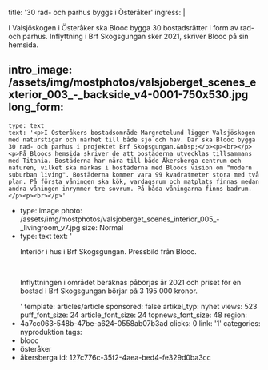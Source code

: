 title: '30 rad- och parhus byggs i Österåker'
ingress: |
  <p>I Valsjöskogen i Österåker ska Blooc bygga 30 bostadsrätter i form av rad- och parhus. Inflyttning i Brf Skogsgungan sker 2021, skriver Blooc på sin hemsida.
  </p>
  
intro_image: /assets/img/mostphotos/valsjoberget_scenes_exterior_003_-_backside_v4-0001-750x530.jpg
long_form:
  -
    type: text
    text: '<p>I Österåkers bostadsområde Margretelund ligger Valsjöskogen med naturstigar och närhet till både sjö och hav. Där ska Blooc bygga 30 rad- och parhus i projektet Brf Skogsgungan.&nbsp;</p><p><br></p><p>På Bloocs hemsida skriver de att bostäderna utvecklas tillsammans med Titania. Bostäderna har nära till både Åkersberga centrum och naturen, vilket ska märkas i bostäderna med Bloocs vision om "modern suburban living". Bostäderna kommer vara 99 kvadratmeter stora med två plan. På första våningen ska kök, vardagsrum och matplats finnas medan andra våningen inrymmer tre sovrum. På båda våningarna finns badrum.</p><p><br></p>'
  -
    type: image
    photo: /assets/img/mostphotos/valsjoberget_scenes_interior_005_-_livingroom_v7.jpg
    size: Normal
  -
    type: text
    text: '<p>Interiör i hus i Brf Skogsgungan. Pressbild från Blooc.</p><p><br></p><p>Inflyttningen i området beräknas påbörjas år 2021 och priset för en bostad i Brf Skogsgungan börjar på 3 195 000 kronor.</p>'
template: articles/article
sponsored: false
artikel_typ: nyhet
views: 523
puff_font_size: 24
article_font_size: 24
topnews_font_size: 48
region:
  - 4a7cc063-548b-47be-a624-0558ab07b3ad
clicks: 0
link: '1'
categories: nyproduktion
tags:
  - blooc
  - österåker
  - åkersberga
id: 127c776c-35f2-4aea-bed4-fe329d0ba3cc
